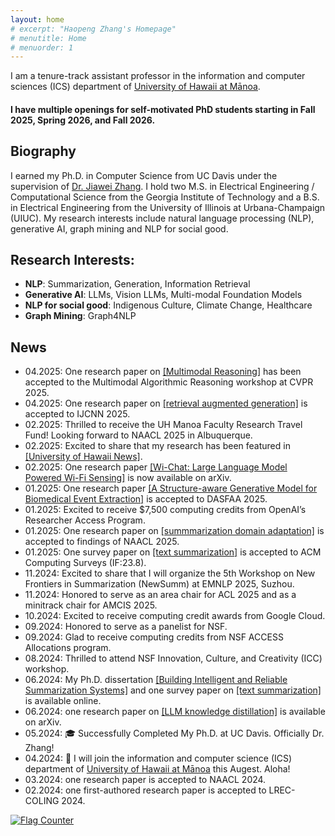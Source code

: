 ```yaml
---
layout: home
# excerpt: "Haopeng Zhang's Homepage"
# menutitle: Home
# menuorder: 1
---
```


I am a tenure-track assistant professor in the information and computer sciences (ICS) department of <a href="https://www.ics.hawaii.edu/"><u>University of Hawaii at Mānoa</u></a>. 

#### I have multiple openings for self-motivated PhD students starting in Fall 2025, Spring 2026, and Fall 2026.


## Biography

I earned my Ph.D. in Computer Science from UC Davis under the supervision of <a href="http://jiaweizhang.net/"><u>Dr. Jiawei Zhang</u></a>. I hold two M.S. in Electrical Engineering / Computational Science from the Georgia Institute of Technology and a B.S. in Electrical Engineering from the University of Illinois at Urbana-Champaign (UIUC). My research interests include natural language processing (NLP), generative AI, graph mining and NLP for social good. 


## Research Interests:

- **NLP**: Summarization, Generation, Information Retrieval
- **Generative AI**: LLMs, Vision LLMs, Multi-modal Foundation Models
- **NLP for social good**: Indigenous Culture, Climate Change, Healthcare
- **Graph Mining**: Graph4NLP


## News
- 04.2025: One research paper on <a href = "https://arxiv.org/abs/2406.12169" target="_blank"> [Multimodal Reasoning]</a> has been accepted to the Multimodal Algorithmic Reasoning workshop at CVPR 2025.
- 04.2025: One research paper on <a href = "https://arxiv.org/abs/2406.12169" target="_blank"> [retrieval augmented generation]</a> is accepted to IJCNN 2025.
- 02.2025: Thrilled to receive the UH Manoa Faculty Research Travel Fund! Looking forward to NAACL 2025 in Albuquerque.
- 02.2025: Excited to share that my research has been featured in  <a href = "https://www.hawaii.edu/news/2025/02/07/ai-breakthroughs-healthcare-education-more/" target="_blank"> [University of Hawaii News]</a>.
- 02.2025: One research paper <a href = "https://arxiv.org/abs/2502.12421" target="_blank"> [Wi-Chat: Large Language Model Powered Wi-Fi Sensing]</a> is now available on arXiv.
- 01.2025: One research paper <a href = "https://www.arxiv.org/abs/2408.06583" target="_blank"> [A Structure-aware Generative Model for Biomedical Event Extraction]</a> is accepted to DASFAA 2025.
- 01.2025: Excited to receive $7,500 computing credits from OpenAI’s Researcher Access Program.
- 01.2025: One research paper on <a href = "https://arxiv.org/pdf/2410.15687" target="_blank"> [summmarization domain adaptation]</a> is accepted to findings of NAACL 2025.
- 01.2025: One survey paper on <a href = "https://arxiv.org/abs/2406.11289" target="_blank"> [text summarization]</a> is accepted to ACM Computing Surveys (IF:23.8).
- 11.2024: Excited to share that I will organize the 5th Workshop on New Frontiers in Summarization (NewSumm) at EMNLP 2025, Suzhou.
- 11.2024: Honored to serve as an area chair for ACL 2025 and as a minitrack chair for AMCIS 2025.
- 10.2024: Excited to receive computing credit awards from Google Cloud.
- 09.2024: Honored to serve as a panelist for NSF.
- 09.2024: Glad to receive computing credits from NSF ACCESS Allocations program.
- 08.2024: Thrilled to attend NSF Innovation, Culture, and Creativity (ICC) workshop.
- 06.2024: My Ph.D. dissertation <a href = "https://escholarship.org/uc/item/7zn0b66s" target="_blank">[Building Intelligent and Reliable Summarization Systems]</a> and one survey paper on <a href = "https://arxiv.org/abs/2406.11289" target="_blank"> [text summarization]</a> is available online.
- 06.2024: one research paper on <a href = "https://arxiv.org/abs/2406.12169" target="_blank">[LLM knowledge distillation]</a> is available on arXiv.
- 05.2024: 🎓 Successfully Completed My Ph.D. at UC Davis. Officially Dr. Zhang!
- 04.2024: 🎉 I will join the information and computer science (ICS) department of <a href="https://www.ics.hawaii.edu/"><u>University of Hawaii at Mānoa</u></a> this Augest. Aloha! 
- 03.2024: one research paper is accepted to NAACL 2024.
- 02.2024: one first-authored research paper is accepted to LREC-COLING 2024.

<!-- - 10.2023: two first-authored research papers are accepted to Findings of EMNLP 2023.
- 09.2023: serve as PC member for SDM 24.
- 09.2023: one first-authored research paper is accepted to IJCNLP-AACL 2023.
- 06.2023: start my research internship at AWS AI lab.
- 06.2023: one first-authored research paper is accepted to LLM4AI workshop at KDD 23.
- 06.2023: serve as reviewer for EMNLP 2023, SDM 24 and PC for NewSumm workshop 2023.
- 05.2023: one first-authored research paper is accepted to ACL 2023 CODI. 
- 05.2023: one first-authored research paper is accepted to Findings of ACL 2023.
- 04.2023: start my research internship at Megagon Lab.
- 04.2023: one research paper <a href = "https://arxiv.org/abs/2304.04193" target="_blank">[Extractive Summarization via ChatGPT for Faithful Summary Generation]</a> is available on arXiv. 
- 03.2023: receive UC Davis GGCS Research Fellowship.
- 03.2023: serve as reviewer for ACL 23, IEEE TASLP, IEEE Transactions on Big Data.
- 02.2023: passed my QE exam. -->

<a href="https://info.flagcounter.com/pYGa"><img src="https://s11.flagcounter.com/count2/pYGa/bg_FFFFFF/txt_000000/border_CCCCCC/columns_8/maxflags_30/viewers_0/labels_0/pageviews_1/flags_0/percent_0/" alt="Flag Counter" border="0"></a>



